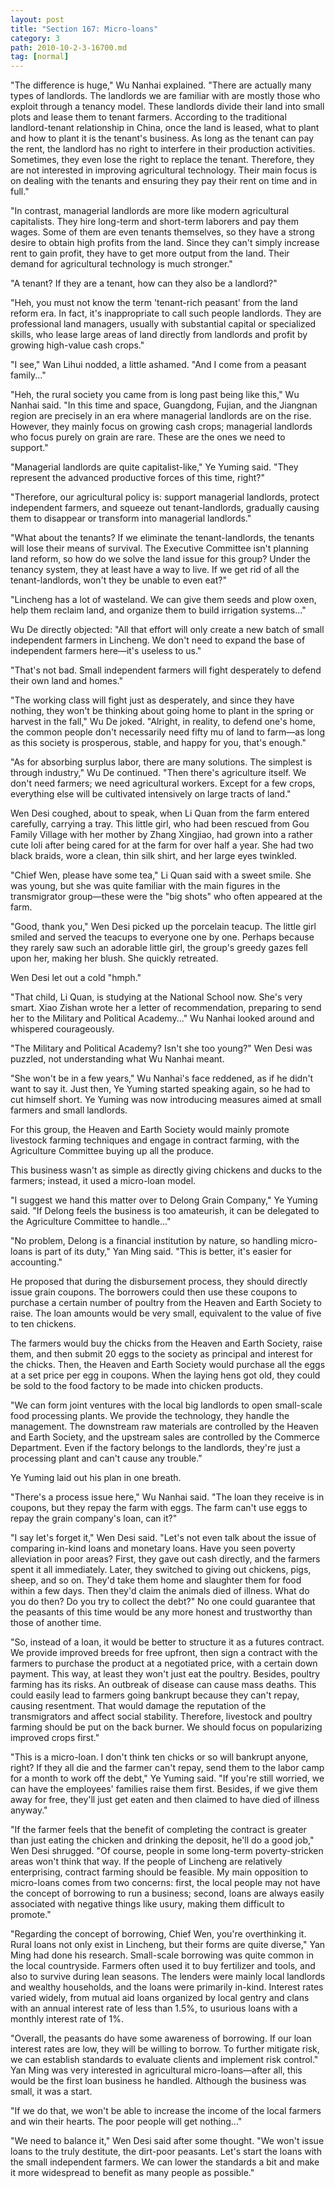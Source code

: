 ```yaml
---
layout: post
title: "Section 167: Micro-loans"
category: 3
path: 2010-10-2-3-16700.md
tag: [normal]
---
```


"The difference is huge," Wu Nanhai explained. "There are actually many types of landlords. The landlords we are familiar with are mostly those who exploit through a tenancy model. These landlords divide their land into small plots and lease them to tenant farmers. According to the traditional landlord-tenant relationship in China, once the land is leased, what to plant and how to plant it is the tenant's business. As long as the tenant can pay the rent, the landlord has no right to interfere in their production activities. Sometimes, they even lose the right to replace the tenant. Therefore, they are not interested in improving agricultural technology. Their main focus is on dealing with the tenants and ensuring they pay their rent on time and in full."

"In contrast, managerial landlords are more like modern agricultural capitalists. They hire long-term and short-term laborers and pay them wages. Some of them are even tenants themselves, so they have a strong desire to obtain high profits from the land. Since they can't simply increase rent to gain profit, they have to get more output from the land. Their demand for agricultural technology is much stronger."

"A tenant? If they are a tenant, how can they also be a landlord?"

"Heh, you must not know the term 'tenant-rich peasant' from the land reform era. In fact, it's inappropriate to call such people landlords. They are professional land managers, usually with substantial capital or specialized skills, who lease large areas of land directly from landlords and profit by growing high-value cash crops."

"I see," Wan Lihui nodded, a little ashamed. "And I come from a peasant family..."

"Heh, the rural society you came from is long past being like this," Wu Nanhai said. "In this time and space, Guangdong, Fujian, and the Jiangnan region are precisely in an era where managerial landlords are on the rise. However, they mainly focus on growing cash crops; managerial landlords who focus purely on grain are rare. These are the ones we need to support."

"Managerial landlords are quite capitalist-like," Ye Yuming said. "They represent the advanced productive forces of this time, right?"

"Therefore, our agricultural policy is: support managerial landlords, protect independent farmers, and squeeze out tenant-landlords, gradually causing them to disappear or transform into managerial landlords."

"What about the tenants? If we eliminate the tenant-landlords, the tenants will lose their means of survival. The Executive Committee isn't planning land reform, so how do we solve the land issue for this group? Under the tenancy system, they at least have a way to live. If we get rid of all the tenant-landlords, won't they be unable to even eat?"

"Lincheng has a lot of wasteland. We can give them seeds and plow oxen, help them reclaim land, and organize them to build irrigation systems..."

Wu De directly objected: "All that effort will only create a new batch of small independent farmers in Lincheng. We don't need to expand the base of independent farmers here—it's useless to us."

"That's not bad. Small independent farmers will fight desperately to defend their own land and homes."

"The working class will fight just as desperately, and since they have nothing, they won't be thinking about going home to plant in the spring or harvest in the fall," Wu De joked. "Alright, in reality, to defend one's home, the common people don't necessarily need fifty mu of land to farm—as long as this society is prosperous, stable, and happy for you, that's enough."

"As for absorbing surplus labor, there are many solutions. The simplest is through industry," Wu De continued. "Then there's agriculture itself. We don't need farmers; we need agricultural workers. Except for a few crops, everything else will be cultivated intensively on large tracts of land."

Wen Desi coughed, about to speak, when Li Quan from the farm entered carefully, carrying a tray. This little girl, who had been rescued from Gou Family Village with her mother by Zhang Xingjiao, had grown into a rather cute loli after being cared for at the farm for over half a year. She had two black braids, wore a clean, thin silk shirt, and her large eyes twinkled.

"Chief Wen, please have some tea," Li Quan said with a sweet smile. She was young, but she was quite familiar with the main figures in the transmigrator group—these were the "big shots" who often appeared at the farm.

"Good, thank you," Wen Desi picked up the porcelain teacup. The little girl smiled and served the teacups to everyone one by one. Perhaps because they rarely saw such an adorable little girl, the group's greedy gazes fell upon her, making her blush. She quickly retreated.

Wen Desi let out a cold "hmph."

"That child, Li Quan, is studying at the National School now. She's very smart. Xiao Zishan wrote her a letter of recommendation, preparing to send her to the Military and Political Academy..." Wu Nanhai looked around and whispered courageously.

"The Military and Political Academy? Isn't she too young?" Wen Desi was puzzled, not understanding what Wu Nanhai meant.

"She won't be in a few years," Wu Nanhai's face reddened, as if he didn't want to say it. Just then, Ye Yuming started speaking again, so he had to cut himself short. Ye Yuming was now introducing measures aimed at small farmers and small landlords.

For this group, the Heaven and Earth Society would mainly promote livestock farming techniques and engage in contract farming, with the Agriculture Committee buying up all the produce.

This business wasn't as simple as directly giving chickens and ducks to the farmers; instead, it used a micro-loan model.

"I suggest we hand this matter over to Delong Grain Company," Ye Yuming said. "If Delong feels the business is too amateurish, it can be delegated to the Agriculture Committee to handle..."

"No problem, Delong is a financial institution by nature, so handling micro-loans is part of its duty," Yan Ming said. "This is better, it's easier for accounting."

He proposed that during the disbursement process, they should directly issue grain coupons. The borrowers could then use these coupons to purchase a certain number of poultry from the Heaven and Earth Society to raise. The loan amounts would be very small, equivalent to the value of five to ten chickens.

The farmers would buy the chicks from the Heaven and Earth Society, raise them, and then submit 20 eggs to the society as principal and interest for the chicks. Then, the Heaven and Earth Society would purchase all the eggs at a set price per egg in coupons. When the laying hens got old, they could be sold to the food factory to be made into chicken products.

"We can form joint ventures with the local big landlords to open small-scale food processing plants. We provide the technology, they handle the management. The downstream raw materials are controlled by the Heaven and Earth Society, and the upstream sales are controlled by the Commerce Department. Even if the factory belongs to the landlords, they're just a processing plant and can't cause any trouble."

Ye Yuming laid out his plan in one breath.

"There's a process issue here," Wu Nanhai said. "The loan they receive is in coupons, but they repay the farm with eggs. The farm can't use eggs to repay the grain company's loan, can it?"

"I say let's forget it," Wen Desi said. "Let's not even talk about the issue of comparing in-kind loans and monetary loans. Have you seen poverty alleviation in poor areas? First, they gave out cash directly, and the farmers spent it all immediately. Later, they switched to giving out chickens, pigs, sheep, and so on. They'd take them home and slaughter them for food within a few days. Then they'd claim the animals died of illness. What do you do then? Do you try to collect the debt?" No one could guarantee that the peasants of this time would be any more honest and trustworthy than those of another time.

"So, instead of a loan, it would be better to structure it as a futures contract. We provide improved breeds for free upfront, then sign a contract with the farmers to purchase the product at a negotiated price, with a certain down payment. This way, at least they won't just eat the poultry. Besides, poultry farming has its risks. An outbreak of disease can cause mass deaths. This could easily lead to farmers going bankrupt because they can't repay, causing resentment. That would damage the reputation of the transmigrators and affect social stability. Therefore, livestock and poultry farming should be put on the back burner. We should focus on popularizing improved crops first."

"This is a micro-loan. I don't think ten chicks or so will bankrupt anyone, right? If they all die and the farmer can't repay, send them to the labor camp for a month to work off the debt," Ye Yuming said. "If you're still worried, we can have the employees' families raise them first. Besides, if we give them away for free, they'll just get eaten and then claimed to have died of illness anyway."

"If the farmer feels that the benefit of completing the contract is greater than just eating the chicken and drinking the deposit, he'll do a good job," Wen Desi shrugged. "Of course, people in some long-term poverty-stricken areas won't think that way. If the people of Lincheng are relatively enterprising, contract farming should be feasible. My main opposition to micro-loans comes from two concerns: first, the local people may not have the concept of borrowing to run a business; second, loans are always easily associated with negative things like usury, making them difficult to promote."

"Regarding the concept of borrowing, Chief Wen, you're overthinking it. Rural loans not only exist in Lincheng, but their forms are quite diverse," Yan Ming had done his research. Small-scale borrowing was quite common in the local countryside. Farmers often used it to buy fertilizer and tools, and also to survive during lean seasons. The lenders were mainly local landlords and wealthy households, and the loans were primarily in-kind. Interest rates varied widely, from mutual aid loans organized by local gentry and clans with an annual interest rate of less than 1.5%, to usurious loans with a monthly interest rate of 1%.

"Overall, the peasants do have some awareness of borrowing. If our loan interest rates are low, they will be willing to borrow. To further mitigate risk, we can establish standards to evaluate clients and implement risk control." Yan Ming was very interested in agricultural micro-loans—after all, this would be the first loan business he handled. Although the business was small, it was a start.

"If we do that, we won't be able to increase the income of the local farmers and win their hearts. The poor people will get nothing..."

"We need to balance it," Wen Desi said after some thought. "We won't issue loans to the truly destitute, the dirt-poor peasants. Let's start the loans with the small independent farmers. We can lower the standards a bit and make it more widespread to benefit as many people as possible."
